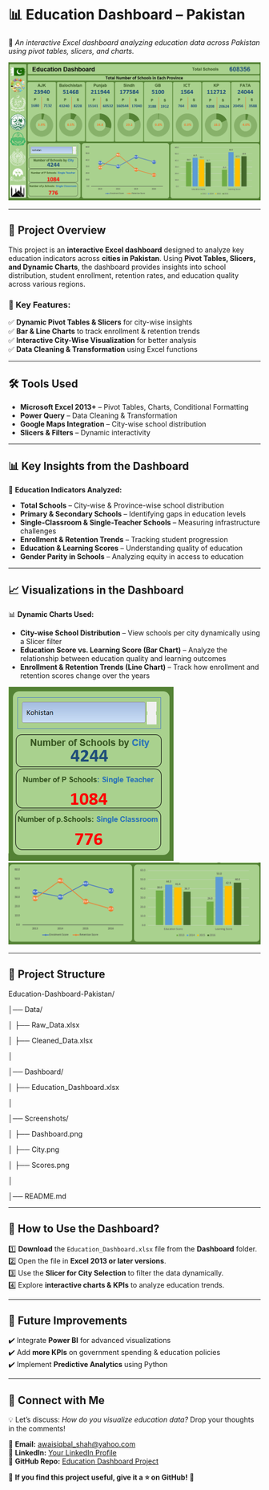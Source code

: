 # 📊 Education Dashboard – Pakistan  
🚀 *An interactive Excel dashboard analyzing education data across Pakistan using pivot tables, slicers, and charts.*  

![Dashboard Preview](Screenshots/DashBoard.png)  

---

## 📌 Project Overview  
This project is an **interactive Excel dashboard** designed to analyze key education indicators across **cities in Pakistan**. Using **Pivot Tables, Slicers, and Dynamic Charts**, the dashboard provides insights into school distribution, student enrollment, retention rates, and education quality across various regions.  

### 🔹 Key Features:  
✅ **Dynamic Pivot Tables & Slicers** for city-wise insights  
✅ **Bar & Line Charts** to track enrollment & retention trends  
✅ **Interactive City-Wise Visualization** for better analysis  
✅ **Data Cleaning & Transformation** using Excel functions  

---

## 🛠 Tools Used
- **Microsoft Excel 2013+** – Pivot Tables, Charts, Conditional Formatting  
- **Power Query** – Data Cleaning & Transformation  
- **Google Maps Integration** – City-wise school distribution  
- **Slicers & Filters** – Dynamic interactivity  

---

## 📊 Key Insights from the Dashboard  
📌 **Education Indicators Analyzed:**  
- **Total Schools** – City-wise & Province-wise school distribution  
- **Primary & Secondary Schools** – Identifying gaps in education levels  
- **Single-Classroom & Single-Teacher Schools** – Measuring infrastructure challenges  
- **Enrollment & Retention Trends** – Tracking student progression  
- **Education & Learning Scores** – Understanding quality of education  
- **Gender Parity in Schools** – Analyzing equity in access to education  

---

## 📈 Visualizations in the Dashboard
📊 **Dynamic Charts Used:**  
- **City-wise School Distribution** – View schools per city dynamically using a Slicer filter  
- **Education Score vs. Learning Score (Bar Chart)** – Analyze the relationship between education quality and learning outcomes  
- **Enrollment & Retention Trends (Line Chart)** – Track how enrollment and retention scores change over the years  

![City Distribution](Screenshots/City.png)  
![Education, Learning, & Retentation Scores](Screenshots/scores.png)  


---

## 📂 Project Structure
Education-Dashboard-Pakistan/ 

│── Data/

│ ├── Raw_Data.xlsx

│ ├── Cleaned_Data.xlsx

│

│── Dashboard/

│ ├── Education_Dashboard.xlsx

│

│── Screenshots/

│ ├── Dashboard.png

│ ├── City.png

│ ├── Scores.png

│

│── README.md

---

## 📌 How to Use the Dashboard?
1️⃣ **Download** the `Education_Dashboard.xlsx` file from the **Dashboard** folder.  
2️⃣ Open the file in **Excel 2013 or later versions**.  
3️⃣ Use the **Slicer for City Selection** to filter the data dynamically.  
4️⃣ Explore **interactive charts & KPIs** to analyze education trends.  

---

## 🚀 Future Improvements
✔️ Integrate **Power BI** for advanced visualizations  
✔️ Add **more KPIs** on government spending & education policies  
✔️ Implement **Predictive Analytics** using Python  

---

## 📌 Connect with Me  
💡 Let’s discuss: *How do you visualize education data?* Drop your thoughts in the comments!  

📧 **Email:** awaisiqbal_shah@yahoo.com  
🔗 **LinkedIn:** [Your LinkedIn Profile](https://www.linkedin.com/in/awaisiqbalshah)  
📌 **GitHub Repo:** [Education Dashboard Project](https://github.com/awaisiqbalshah/Education-Dashboard-Pakistan)  

🎉 **If you find this project useful, give it a ⭐ on GitHub!** 🚀  
